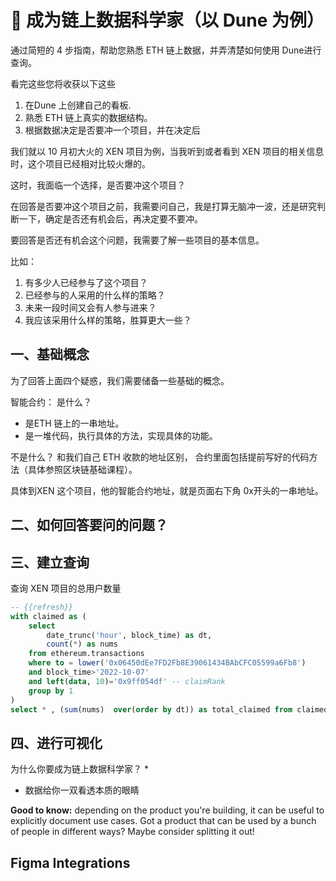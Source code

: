 # 🎨 成为链上数据科学家（以 Dune 为例）

通过简短的 4 步指南，帮助您熟悉 ETH 链上数据，并弄清楚如何使用 Dune进行查询。

看完这些您将收获以下这些
1. 在Dune 上创建自己的看板.
2. 熟悉 ETH 链上真实的数据结构。
3. 根据数据决定是否要冲一个项目，并在决定后

我们就以 10 月初大火的 XEN 项目为例，当我听到或者看到 XEN 项目的相关信息时，这个项目已经相对比较火爆的。

这时，我面临一个选择，是否要冲这个项目？

在回答是否要冲这个项目之前，我需要问自己，我是打算无脑冲一波，还是研究判断一下，确定是否还有机会后，再决定要不要冲。

要回答是否还有机会这个问题，我需要了解一些项目的基本信息。

比如：
1. 有多少人已经参与了这个项目？
2. 已经参与的人采用的什么样的策略？
3. 未来一段时间又会有人参与进来？
4. 我应该采用什么样的策略，胜算更大一些？


## 一、基础概念
为了回答上面四个疑惑，我们需要储备一些基础的概念。

智能合约：
是什么？
* 是ETH 链上的一串地址。
* 是一堆代码，执行具体的方法，实现具体的功能。

不是什么？
和我们自己 ETH 收款的地址区别，
合约里面包括提前写好的代码方法（具体参照区块链基础课程）。

具体到XEN 这个项目，他的智能合约地址，就是页面右下角 0x开头的一串地址。


## 二、如何回答要问的问题？


## 三、建立查询


查询 XEN 项目的总用户数量

```sql
-- {{refresh}}
with claimed as (
    select 
        date_trunc('hour', block_time) as dt, 
        count(*) as nums 
    from ethereum.transactions 
    where to = lower('0x06450dEe7FD2Fb8E39061434BAbCFC05599a6Fb8') 
    and block_time>'2022-10-07'
    and left(data, 10)='0x9ff054df' -- claimRank
    group by 1
)
select * , (sum(nums)  over(order by dt)) as total_claimed from claimed
```

## 四、进行可视化


为什么你要成为链上数据科学家？
*  
*  数据给你一双看透本质的眼睛



**Good to know:** depending on the product you're building, it can be useful to explicitly document use cases. Got a product that can be used by a bunch of people in different ways? Maybe consider splitting it out!


## Figma Integrations
